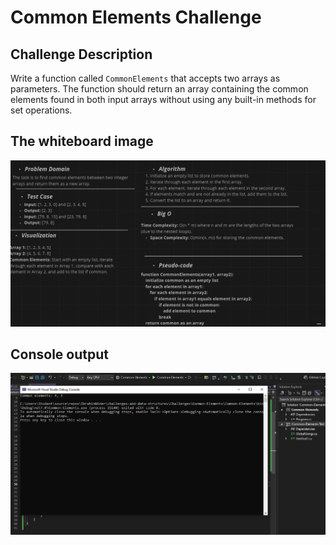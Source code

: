 ﻿# Common Elements Challenge

## Challenge Description

Write a function called `CommonElements` that accepts two arrays as parameters. The function should return an array containing the common elements found in both input arrays without using any built-in methods for set operations.

## The whiteboard image 
![Whiteboard Image](assets/Common-Elements.PNG)

## Console output

![Console Output](assets/Console.PNG)
